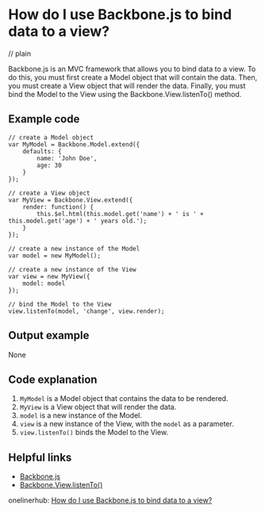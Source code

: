 # How do I use Backbone.js to bind data to a view?
// plain

Backbone.js is an MVC framework that allows you to bind data to a view. To do this, you must first create a Model object that will contain the data. Then, you must create a View object that will render the data. Finally, you must bind the Model to the View using the Backbone.View.listenTo() method.

## Example code

```
// create a Model object
var MyModel = Backbone.Model.extend({
    defaults: {
        name: 'John Doe',
        age: 30
    }
});

// create a View object
var MyView = Backbone.View.extend({
    render: function() {
        this.$el.html(this.model.get('name') + ' is ' + this.model.get('age') + ' years old.');
    }
});

// create a new instance of the Model
var model = new MyModel();

// create a new instance of the View
var view = new MyView({
    model: model
});

// bind the Model to the View
view.listenTo(model, 'change', view.render);
```

## Output example
 None

## Code explanation

1. `MyModel` is a Model object that contains the data to be rendered.
2. `MyView` is a View object that will render the data.
3. `model` is a new instance of the Model.
4. `view` is a new instance of the View, with the `model` as a parameter.
5. `view.listenTo()` binds the Model to the View.

## Helpful links
- [Backbone.js](http://backbonejs.org/)
- [Backbone.View.listenTo()](http://backbonejs.org/#View-listenTo)

onelinerhub: [How do I use Backbone.js to bind data to a view?](https://onelinerhub.com/backbone.js/how-do-i-use-backbone-js-to-bind-data-to-a-view)